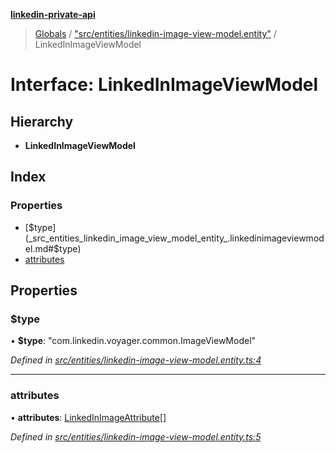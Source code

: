 **[linkedin-private-api](../README.md)**

> [Globals](../globals.md) / ["src/entities/linkedin-image-view-model.entity"](../modules/_src_entities_linkedin_image_view_model_entity_.md) / LinkedInImageViewModel

# Interface: LinkedInImageViewModel

## Hierarchy

- **LinkedInImageViewModel**

## Index

### Properties

- [$type](_src_entities_linkedin_image_view_model_entity_.linkedinimageviewmodel.md#$type)
- [attributes](_src_entities_linkedin_image_view_model_entity_.linkedinimageviewmodel.md#attributes)

## Properties

### $type

• **$type**: \"com.linkedin.voyager.common.ImageViewModel\"

_Defined in [src/entities/linkedin-image-view-model.entity.ts:4](https://github.com/eilonmore/linkedin-private-api/blob/354b20a/src/entities/linkedin-image-view-model.entity.ts#L4)_

---

### attributes

• **attributes**: [LinkedInImageAttribute](_src_entities_linkedin_image_attribute_entity_.linkedinimageattribute.md)[]

_Defined in [src/entities/linkedin-image-view-model.entity.ts:5](https://github.com/eilonmore/linkedin-private-api/blob/354b20a/src/entities/linkedin-image-view-model.entity.ts#L5)_
